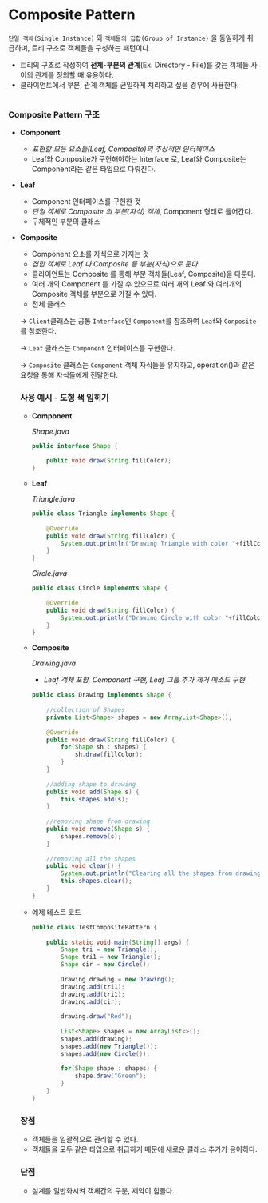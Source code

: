 # Composite Pattern

`단일 객체(Single Instance)` 와 `객체들의 집합(Group of Instance)` 을 동일하게 취급하며, 트리 구조로 객체들을 구성하는 패턴이다.

- 트리의 구조로 작성하여 **전체-부분의 관계**(Ex. Directory - File)를 갖는 객체들 사이의 관계를 정의할 때 유용하다.
- 클라이언트에서 부분, 관계 객체를 균일하게 처리하고 싶을 경우에 사용한다.

<img src="">

### Composite Pattern 구조

- **Component**
    - *표현할 모든 요소들(Leaf, Composite)의 추상적인 인터페이스*
    - Leaf와 Composite가 구현해야하는 Interface 로, Leaf와 Composite는 Component라는 같은 타입으로 다뤄진다.
- **Leaf**
    - Component 인터페이스를 구현한 것
    - *단일 객체로 Composite 의 부분(자식) 객체*, Component 형태로 들어간다.
    - 구체적인 부분의 클래스
- **Composite**
    - Component 요소를 자식으로 가지는 것
    - *집합 객체로 Leaf 나 Composite 를 부분(자식)으로 둔다*
    - 클라이언트는 Composite 를 통해 부분 객체들(Leaf, Composite)을 다룬다.
    - 여러 개의 Component 를 가질 수 있으므로 여러 개의 Leaf 와 여러개의 Composite 객체를 부분으로 가질 수 있다.
    - 전체 클래스

    <img src="">

    → `Client`클래스는 공통 `Interface`인 `Component`를 참조하여 `Leaf`와 `Conposite` 를 참조한다. 

    → `Leaf` 클래스는 `Component` 인터페이스를 구현한다.

    → `Composite` 클래스는 `Component` 객체 자식들을 유지하고, operation()과 같은 요청을 통해 자식들에게 전달한다.

    ### 사용 예시 - 도형 색 입히기

    - **Component**

        *Shape.java*

        ```java
        public interface Shape {
        		
            public void draw(String fillColor);
        }
        ```

    - **Leaf**

        *Triangle.java*

        ```java
        public class Triangle implements Shape {
         
            @Override
            public void draw(String fillColor) {
                System.out.println("Drawing Triangle with color "+fillColor);
            }
        }
        ```

        *Circle.java*

        ```java
        public class Circle implements Shape {
         
            @Override
            public void draw(String fillColor) {
                System.out.println("Drawing Circle with color "+fillColor);
            }
        }
        ```

    - **Composite**

        *Drawing.java*

        - *Leaf 객체 포함, Component 구현, Leaf 그룹 추가 제거 메소드 구현*

        ```java
        public class Drawing implements Shape {
         
            //collection of Shapes
            private List<Shape> shapes = new ArrayList<Shape>();
        	
            @Override
            public void draw(String fillColor) {
                for(Shape sh : shapes) {
                    sh.draw(fillColor);
                }
            }
        	
            //adding shape to drawing
            public void add(Shape s) {
                this.shapes.add(s);
            }
        	
            //removing shape from drawing
            public void remove(Shape s) {
                shapes.remove(s);
            }
        	
            //removing all the shapes
            public void clear() {
                System.out.println("Clearing all the shapes from drawing");
                this.shapes.clear();
            }
        }
        ```

    - 예제 테스트 코드

        ```java
        public class TestCompositePattern {
         
            public static void main(String[] args) {
                Shape tri = new Triangle();
                Shape tri1 = new Triangle();
                Shape cir = new Circle();
        		
                Drawing drawing = new Drawing();
                drawing.add(tri1);
                drawing.add(tri1);
                drawing.add(cir);
        		
                drawing.draw("Red");
        		
                List<Shape> shapes = new ArrayList<>();
                shapes.add(drawing);
                shapes.add(new Triangle());
                shapes.add(new Circle());
                
                for(Shape shape : shapes) {
                    shape.draw("Green");
                }
            }
        }
        ```

    ### 장점

    - 객체들을 일괄적으로 관리할 수 있다.
    - 객체들을 모두 같은 타입으로 취급하기 때문에 새로운 클래스 추가가 용이하다.

    ### 단점

    - 설계를 일반화시켜 객체간의 구분, 제약이 힘들다.
